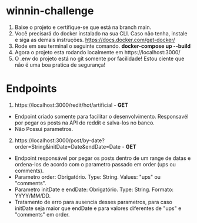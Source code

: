 # winnin-challenge

1. Baixe o projeto e certifique-se que está na branch main.
2. Você precisará do docker instalado na sua CLI. Caso não tenha, instale e siga as demais instruções. https://docs.docker.com/get-docker/
3. Rode em seu terminal o seguinte comando. **docker-compose up --build**
4. Agora o projeto esta rodando localmente em https://localhost:3000/
5. O .env do projeto está no git somente por facilidade! Estou ciente que não é uma boa pratica de segurança!

# Endpoints
1. https://localhost:3000/redit/hot/artificial - **GET**
- Endpoint criado somente para facilitar o desenvolvimento. Responsavél por pegar os posts na API do reddit e salva-los no banco.
- Não Possui parametros.

2. https://localhost:3000/post/by-date?order=String&initDate=Date&endDate=Date - **GET**
- Endpoint responsável por pegar os posts dentro de um range de datas e ordena-los de acordo com o parametro passado em order (ups ou comments).
- Parametro order: Obrigatório. Type: String. Values: "ups" ou "comments".
- Parametro initDate e endDate: Obrigatório. Type: String. Formato: YYYY/MM/DD.
- Tratamento de erro para ausencia desses parametros, para caso initDate seja maior que endDate e para valores diferentes de "ups" e "comments" em order.
